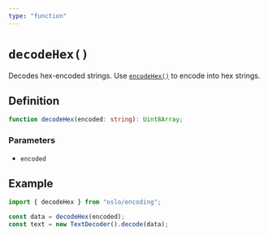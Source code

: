 ```yaml
---
type: "function"
---
```


# `decodeHex()`

Decodes hex-encoded strings. Use [`encodeHex()`](ref:encoding) to encode into hex strings.

## Definition

```ts
function decodeHex(encoded: string): Uint8Array;
```

### Parameters

- `encoded`

## Example

```ts
import { decodeHex } from "oslo/encoding";

const data = decodeHex(encoded);
const text = new TextDecoder().decode(data);
```
